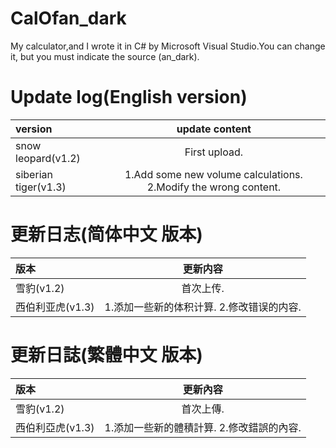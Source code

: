 # CalOfan_dark
My calculator,and I wrote it in C# by Microsoft Visual Studio.You can change it, but you must indicate the source (an_dark).

# Update log(English version)

|version|update content|
|:-|:-:|
|snow leopard(v1.2)|First upload.|
|siberian tiger(v1.3)|1.Add some new volume calculations. 2.Modify the wrong content.|

# 更新日志(简体中文 版本)

|版本|更新内容|
|:-|:-:|
|雪豹(v1.2)|首次上传.|
|西伯利亚虎(v1.3)|1.添加一些新的体积计算. 2.修改错误的内容.|

# 更新日誌(繁體中文 版本)

|版本|更新內容|
|:-|:-:|
|雪豹(v1.2)|首次上傳.|
|西伯利亞虎(v1.3)|1.添加一些新的體積計算. 2.修改錯誤的內容.|
